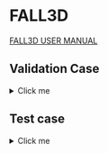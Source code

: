 # FALL3D

[FALL3D USER MANUAL](https://fall3d-suite.gitlab.io/fall3d/chapters/overview.html)

## Validation Case 

<details>
  <summary>Click me</summary>

### Raikoke 

- The Raikoke-2019 run case considers a deterministic (single scenario) SO2 dispersal simulation from the June 2019 Raikoke eruption. The simulation is driven by GFS model wind fields. 

- To fetch the LFS objects for the Raikoke-2019 test case, run this command:

```shell
module load git-lfs # needs to be installed on Thea
git submodule update --init
```

#### Leonardo 

<details>
  <summary>Click me</summary>

**Baremetal**

```shell
reframe \
    -C power-capping/configuration/leonardo.py \
    -c power-capping/applications/fall3d/fall3d.py \
    --prefix $SCRATCH/REFRAME-FALL3D \
    --keep-stage-files \
    --dont-restage \
    --performance-report \
    --module-mappings power-capping/applications/fall3d/leonardo_modmap.txt \
    -S build_locally=True \
    -p default \
    -J qos=normal \
    -J account=cin_staff \
    -n fall3d_raikoke_test \
    -S fall3d_raikoke_test.execution_mode=baremetal \
    --dry-run
```

**Container**

At the moment we assume that the SIF image has already been pulled/build to the local file system. Thus, please see [HPCCM_FALL3D](./hpccm/README.md) for more information on the build process. Eventually we might consider opening the remote registry to the public and have Singularity automatically pull the image at runtime.  

```shell
reframe \
    -C power-capping/configuration/leonardo.py \
    -c power-capping/applications/fall3d/fall3d.py \
    --prefix $SCRATCH/REFRAME-FALL3D \
    --keep-stage-files \
    --performance-report \
    -M openmpi:openmpi/4.1.6--nvhpc--24.3 \
    -p default \
    -J qos=normal \
    -J account=cin_staff \
    -n fall3d_raikoke_test \
    -S fall3d_raikoke_test.execution_mode=container \
    -S fall3d_raikoke_test.image=$SCRATCH/POWER_CAPPING/SIF_IMAGES/fall3d.sif \
    --dry-run
```

</details>

#### Thea

<details>
  <summary>Click me</summary>

**Baremetal**

```shell
reframe \
    -C power-capping/configuration/thea.py \
    -c power-capping/applications/fall3d/fall3d.py \
    --prefix $SCRATCH/REFRAME-FALL3D \
    --keep-stage-files \
    --dont-restage \
    --performance-report \
    --module-mappings power-capping/applications/fall3d/thea_modmap.txt \
    -p default \
    -n fall3d_raikoke_test \
    -S fall3d_raikoke_test.execution_mode=baremetal \
    --dry-run
```

**Container**

```shell
reframe \
  -C power-capping/configuration/thea.py \
  -c power-capping/applications/fall3d/fall3d_thea.py \
  --prefix $HOME/REFRAME-FALL3D-TEST \
  --performance-report \
  --keep-stage-files \
  -n fall3d_raikoke_test \
  --dry-run
```

</details>

</details>


## Test case


<details>
  <summary>Click me</summary>

#### Leonardo 

<details>
  <summary>Click me</summary>

**Baremetal**

```shell
reframe \
    -C power-capping/configuration/leonardo.py \
    -c power-capping/applications/fall3d/fall3d.py \
    --prefix $SCRATCH/REFRAME-FALL3D \
    --keep-stage-files \
    --dont-restage \
    --performance-report \
    --module-mappings power-capping/applications/fall3d/leonardo_modmap.txt \
    -S build_locally=True \
    -p default \
    -J qos=normal \
    -J account=cin_staff \
    -n fall3d_raikoke_large_test \
    -S fall3d_raikoke_large_test.execution_mode=baremetal \
    --dry-run
```

| asctime                | reframe version | job_completion_time     | info                                                                    | modules                               | result | executable                                                                                                        | executable_opts               | system   | partition | environ | descr                               | job_nodelist                           | num_tasks_per_node | num_cpus_per_task | num_gpus_per_node | num_tasks | exclusive_access | elapsed_time_value | elapsed_time_unit |
|------------------------|-----------------|-------------------------|--------------------------------------------------------------------------|----------------------------------------|--------|-------------------------------------------------------------------------------------------------------------------|-------------------------------|----------|-----------|---------|--------------------------------------|----------------------------------------|--------------------|-------------------|-------------------|----------|-----------------|--------------------|-------------------|
| 2025-01-21T12:35:59    | reframe 4.7.2  | 2025-01-21T12:35:55     | fall3d_raikoke_large_test %num_gpus=8 /1aacb0d6 @leonardo:booster+default | nvhpc,netcdf-fortran,cmake,openmpi     | pass   | /leonardo_scratch/large/userinternal/mredenti/REFRAME-FALL3D-BAREMETAL/stage/leonardo/booster/default/build_fall3d/build/bin/Fall3d.x | All,Raikoke-2019.inp,4,2,1     | leonardo | booster   | default | Fall3d Raikoke-2019 large test      | lrdn2926,lrdn2946                       | 4                  | 8                 | 4                 | 8        | true            | 566.0              | s                 |
| 2025-01-21T14:07:50    | reframe 4.7.2  | 2025-01-21T14:07:46     | fall3d_raikoke_large_test %num_gpus=4 /bd4223ae @leonardo:booster+default | nvhpc,netcdf-fortran,cmake,openmpi     | pass   | /leonardo_scratch/large/userinternal/mredenti/REFRAME-FALL3D-BAREMETAL/stage/leonardo/booster/default/build_fall3d/build/bin/Fall3d.x | All,Raikoke-2019.inp,2,2,1     | leonardo | booster   | default | Fall3d Raikoke-2019 large test      | lrdn0508                                | 4                  | 8                 | 4                 | 4        | true            | 856.0              | s                 |
| 2025-01-21T14:10:03    | reframe 4.7.2  | 2025-01-21T14:09:58     | fall3d_raikoke_large_test %num_gpus=16 /4a520641 @leonardo:booster+default | nvhpc,netcdf-fortran,cmake,openmpi     | pass   | /leonardo_scratch/large/userinternal/mredenti/REFRAME-FALL3D-BAREMETAL/stage/leonardo/booster/default/build_fall3d/build/bin/Fall3d.x | All,Raikoke-2019.inp,4,4,1     | leonardo | booster   | default | Fall3d Raikoke-2019 large test      | lrdn2300,lrdn2562,lrdn2582,lrdn2606      | 4                  | 8                 | 4                 | 16       | true            | 359.0              | s                 |



**Container**

At the moment we assume that the SIF image has already been pulled/build to the local file system. Thus, please see [HPCCM_FALL3D](./hpccm/README.md) for more information on the build process. Eventually we might consider opening the remote registry to the public and have Singularity automatically pull the image at runtime.  

```shell
reframe \
    -C power-capping/configuration/leonardo.py \
    -c power-capping/applications/fall3d/fall3d.py \
    --prefix $SCRATCH/REFRAME-FALL3D \
    --keep-stage-files \
    --performance-report \
    -M openmpi:openmpi/4.1.6--nvhpc--24.3 \
    -p default \
    -J qos=normal \
    -J account=cin_staff \
    -n fall3d_raikoke_large_test \
    -S fall3d_raikoke_large_test.execution_mode=container \
    -S fall3d_raikoke_large_test.image=$SCRATCH/POWER_CAPPING/SIF_IMAGES/fall3d.sif \
    --dry-run
```

| asctime                | reframe version | job_completion_time     | info                                                                   | modules | result | executable                                                                                                                                                                                                                                                                                                                                                               | executable_opts                      | system   | partition | environ | descr                               | job_nodelist                              | num_tasks_per_node | num_cpus_per_task | num_gpus_per_node | num_tasks | exclusive_access | elapsed_time_value | elapsed_time_unit |
|------------------------|-----------------|-------------------------|-------------------------------------------------------------------------|---------|--------|---------------------------------------------------------------------------------------------------------------------------------------------------------------------------------------------------------------------------------------------------------------------------------------------------------------------------------------------------------------------------|---------------------------------------|----------|-----------|---------|--------------------------------------|-------------------------------------------|--------------------|-------------------|-------------------|----------|-----------------|--------------------|-------------------|
| 2025-01-21T12:09:02    | reframe 4.7.2  | 2025-01-21T12:08:56     | fall3d_raikoke_large_test %num_gpus=16 /4a520641 @leonardo:booster+default | openmpi | pass   | singularity exec -B"/leonardo_scratch/large/userinternal/mredenti/POWER_CAPPING/power-capping/applications/fall3d/raikoke-2019-large:/leonardo_scratch/large/userinternal/mredenti/POWER_CAPPING/power-capping/applications/fall3d/raikoke-2019-large" -B"/leonardo_scratch/large/userinternal/mredenti/REFRAME-FALL3D-CONTAINER/stage/leonardo/booster/default/fall3d_raikoke_large_test_4a520641:/rfm_workdir" --nv --pwd /rfm_workdir --no-home /leonardo_scratch/large/userinternal/mredenti/POWER_CAPPING/SIF_IMAGES/fall3d_take2.sif Fall3d.x | All Raikoke-2019.inp 4 4 1           | leonardo | booster   | default | Fall3d Raikoke-2019 large test      | lrdn0371,lrdn0396,lrdn3204,lrdn3210        | 4                  | 8                 | 4                 | 16       | true            | 362.0              | s                 |
| 2025-01-21T12:10:17    | reframe 4.7.2  | 2025-01-21T12:10:10     | fall3d_raikoke_large_test %num_gpus=8 /1aacb0d6 @leonardo:booster+default   | openmpi | pass   | singularity exec -B"/leonardo_scratch/large/userinternal/mredenti/POWER_CAPPING/power-capping/applications/fall3d/raikoke-2019-large:/leonardo_scratch/large/userinternal/mredenti/POWER_CAPPING/power-capping/applications/fall3d/raikoke-2019-large" -B"/leonardo_scratch/large/userinternal/mredenti/REFRAME-FALL3D-CONTAINER/stage/leonardo/booster/default/fall3d_raikoke_large_test_1aacb0d6:/rfm_workdir" --nv --pwd /rfm_workdir --no-home /leonardo_scratch/large/userinternal/mredenti/POWER_CAPPING/SIF_IMAGES/fall3d_take2.sif Fall3d.x | All Raikoke-2019.inp 4 2 1           | leonardo | booster   | default | Fall3d Raikoke-2019 large test      | lrdn0402,lrdn0406                         | 4                  | 8                 | 4                 | 8        | true            | 561.0              | s                 |
| 2025-01-21T12:15:09    | reframe 4.7.2  | 2025-01-21T12:15:03     | fall3d_raikoke_large_test %num_gpus=4 /bd4223ae @leonardo:booster+default   | openmpi | pass   | singularity exec -B"/leonardo_scratch/large/userinternal/mredenti/POWER_CAPPING/power-capping/applications/fall3d/raikoke-2019-large:/leonardo_scratch/large/userinternal/mredenti/POWER_CAPPING/power-capping/applications/fall3d/raikoke-2019-large" -B"/leonardo_scratch/large/userinternal/mredenti/REFRAME-FALL3D-CONTAINER/stage/leonardo/booster/default/fall3d_raikoke_large_test_bd4223ae:/rfm_workdir" --nv --pwd /rfm_workdir --no-home /leonardo_scratch/large/userinternal/mredenti/POWER_CAPPING/SIF_IMAGES/fall3d_take2.sif Fall3d.x | All Raikoke-2019.inp 2 2 1           | leonardo | booster   | default | Fall3d Raikoke-2019 large test      | lrdn2995                                  | 4                  | 8                 | 4                 | 4        | true            | 854.0              | s                 |


</details>

#### Thea

<details>
  <summary>Click me</summary>

**Baremetal**

```shell
reframe \
    -C power-capping/configuration/thea.py \
    -c power-capping/applications/fall3d/fall3d.py \
    --prefix $SCRATCH/REFRAME-FALL3D \
    --keep-stage-files \
    --dont-restage \
    --performance-report \
    --module-mappings power-capping/applications/fall3d/thea_modmap.txt \
    -p default \
    -n fall3d_raikoke_test \
    -S fall3d_raikoke_test.execution_mode=baremetal \
    --dry-run
```

**Container**

```shell
reframe \
  -C power-capping/configuration/thea.py \
  -c power-capping/applications/fall3d/fall3d_thea.py \
  --prefix $HOME/REFRAME-FALL3D \
  --performance-report \
  --keep-stage-files \
  -n fall3d_raikoke_large_test \
  --dry-run
```

| asctime             | job_completion_time | reframe version | info                                                       | modules | result | executable                                                                                                                                                                                                                                                                                                                                                                                                                                                                                                                                                                                                                                                                                                                                                                                                                                                                                                                                                                                                                                                                                                                                                                                                                                                                                                                                                                                                                                                                                                                                                                                                                                                                                                                                                                                                                                                                                                                                                                                                                                                                                                                             | executable_opts | system | environ | partition | descr                      | job_nodelist                           | num_tasks_per_node | num_cpus_per_task | num_gpus_per_node | num_tasks | exclusive_access | elapsed_time_value | elapsed_time_unit |
|---------------------|---------------------|-----------------|------------------------------------------------------------|---------|--------|------------------------------------------------------------------------------------------------------------------------------------------------------------------------------------------------------------------------------------------------------------------------------------------------------------------------------------------------------------------------------------------------------------------------------------------------------------------------------------------------------------------------------------------------------------------------------------------------------------------------------------------------------------------------------------------------------------------------------------------------------------------------------------------------------------------------------------------------------------------------------------------------------------------------------------------------------------------------------------------------------------------------------------------------------------------------------------------------------------------------------------------------------------------------------------------------------------------------------------------------------------------------------------------------------------------------------------------------------------------------------------------------------------------------------------------------------------------------------------------------------------------------------------------------------------------------------------------------------------------------------------------------------------------------------------------------------------------------------------------------------------------------------------------------------------------------------------------------------------------------------------------------------------------------------------------------------------------------------------------------------------------------------------------------------------------------------------------------------------------------------------------------------------------------------------------------------------------------------------------------------------------------|------------------|--------|---------|-----------|----------------------------|----------------------------------------|--------------------|-------------------|-------------------|-----------|-------------------|---------------------|--------------------|
| 2025-01-24T07:52:59 | 2025-01-24T07:52:51 | reframe 4.7.2    | fall3d_raikoke_large_test %num_gpus=4 /bd4223ae @thea:gh+default |         | pass   | singularity exec -B"$SCRATCH_FAST/FALL3D/raikoke-2019-large:$SCRATCH_FAST/FALL3D/raikoke-2019-large" -B"$SCRATCH_FAST/FALL3D/20250124_074146-Raikoke-2019-gpus4-srun-pmix:/workdir" -B"/global/home/users/mredenti/REFRAME-FALL3D/stage/thea/gh/default/fall3d_raikoke_large_test_bd4223ae:/rfm_workdir" --nv --pwd /workdir $SCRATCH_FAST/FALL3D/fall3d.sif Fall3d.x All Raikoke-2019.inp 2 2 1                                                                                                                                                                                                                                                                                                                                                                                                                                                                                                                                                                                                                                                                                                                                                                                                                                                                                                                                                                                                                                                                                                                                                                                                                                                                                                                                                                                                                                                                                                                                                                                                                                                                                                                                                                                                                                                                                                                                                                                                                                                                                                                                                                                                          |                  | thea   | default | gh        | Fall3d Raikoke-2019 large test | gh004, gh005, gh006, gh007             | 1                  | 72                | null              | 4         | true              | 662.0               | s                  |
| 2025-01-24T09:58:43 | 2025-01-24T09:58:35 | reframe 4.7.2    | fall3d_raikoke_large_test %num_gpus=8 /1aacb0d6 @thea:gh+default |         | pass   | singularity exec -B"$SCRATCH_FAST/FALL3D/raikoke-2019-large:$SCRATCH_FAST/FALL3D/raikoke-2019-large" -B"$SCRATCH_FAST/FALL3D/20250124_075827-Raikoke-2019-gpus8-srun-pmix:/workdir" -B"/global/home/users/mredenti/REFRAME-FALL3D/stage/thea/gh/default/fall3d_raikoke_large_test_1aacb0d6:/rfm_workdir" --nv --pwd /workdir $SCRATCH_FAST/FALL3D/fall3d.sif Fall3d.x All Raikoke-2019.inp 4 2 1                                                                                                                                                                                                                                                                                                                                                                                                                                                                                                                                                                                                                                                                                                                                                                                                                                                                                                                                                                                                                                                                                                                                                                                                                                                                                                                                                                                                                                                                                                                                                                                                                                                                                                                                                                                                                                                                                                                                                                                                                                                                                                                                                                                                          |                  | thea   | default | gh        | Fall3d Raikoke-2019 large test | gh001, gh002, gh003, gh004, gh005, gh006, gh007, gh008 | 1                  | 72                | null              | 8         | true              | 451.0               | s                  |
| 2025-01-25T06:08:15 | 2025-01-25T06:08:08 | reframe 4.7.2    | fall3d_raikoke_large_test %num_gpus=2 /0617d5ab @thea:gh+default |         | pass   | singularity exec -B"$SCRATCH_FAST/FALL3D/raikoke-2019-large:$SCRATCH_FAST/FALL3D/raikoke-2019-large" -B"$SCRATCH_FAST/FALL3D/20250125_054728-Raikoke-2019-gpus2-srun-pmix:/workdir" -B"/global/home/users/mredenti/REFRAME-FALL3D/stage/thea/gh/default/fall3d_raikoke_large_test_0617d5ab:/rfm_workdir" --nv --pwd /workdir $SCRATCH_FAST/FALL3D/fall3d.sif Fall3d.x All Raikoke-2019.inp 2 1 1                                                                                                                                                                                                                                                                                                                                                                                                                                                                                                                                                                                                                                                                                                                                                                                                                                                                                                                                                                                                                                                                                                                                                                                                                                                                                                                                                                                                                                                                                                                                                                                                                                                                                                                                                                                                                                                                                                                                                                                                                                                                                                                                                                                                          |                  | thea   | default | gh        | Fall3d Raikoke-2019 large test | gh002, gh003                           | 1                  | 72                | null              | 2         | true              | 1238.0              | s                  |
| 2025-01-25T06:55:19 | 2025-01-25T06:55:10 | reframe 4.7.2    | fall3d_raikoke_large_test %num_gpus=1 /049cd0bb @thea:gh+default |         | pass   | singularity exec -B"$SCRATCH_FAST/FALL3D/raikoke-2019-large:$SCRATCH_FAST/FALL3D/raikoke-2019-large" -B"$SCRATCH_FAST/FALL3D/20250125_061514-Raikoke-2019-gpus1-srun-pmix:/workdir" -B"/global/home/users/mredenti/REFRAME-FALL3D/stage/thea/gh/default/fall3d_raikoke_large_test_049cd0bb:/rfm_workdir" --nv --pwd /workdir $SCRATCH_FAST/FALL3D/fall3d.sif Fall3d.x All Raikoke-2019.inp 1 1 1                                                                                                                                                                                                                                                                                                                                                                                                                                                                                                                                                                                                                                                                                                                                                                                                                                                                                                                                                                                                                                                                                                                                                                                                                                                                                                                                                                                                                                                                                                                                                                                                                                                                                                                                                                                                                                                                                                                                                                                                                                                                                                                                                                                                          |                  | thea   | default | gh        | Fall3d Raikoke-2019 large test | gh006                                   | 1                  | 72                | null              | 1         | true              | 2393.0              | s                  |


  </details>